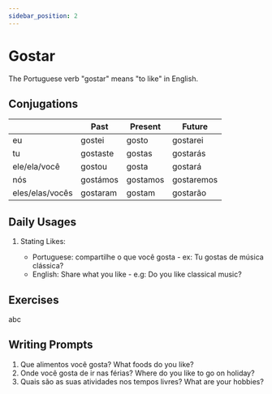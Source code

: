 ```yaml
---
sidebar_position: 2
---
```


# Gostar

The Portuguese verb "gostar" means "to like" in English.

## Conjugations

|                 | Past     | Present  | Future     |
| --------------- | -------- | -------- | ---------- |
| eu              | gostei   | gosto    | gostarei   |
| tu              | gostaste | gostas   | gostarás   |
| ele/ela/você    | gostou   | gosta    | gostará    |
| nós             | gostámos | gostamos | gostaremos |
| eles/elas/vocês | gostaram | gostam   | gostarão   |

## Daily Usages

1. Stating Likes:

   - Portuguese: compartilhe o que você gosta - ex: Tu gostas de música clássica?
   - English: Share what you like - e.g: Do you like classical music?

## Exercises

abc

## Writing Prompts

1. Que alimentos você gosta? What foods do you like?
2. Onde você gosta de ir nas férias? Where do you like to go on holiday?
3. Quais são as suas atividades nos tempos livres? What are your hobbies?
